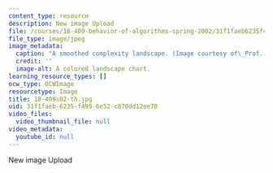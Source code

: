 ```yaml
---
content_type: resource
description: New image Upload
file: /courses/18-409-behavior-of-algorithms-spring-2002/31f1faeb6235f4996e52c870dd12ee70_18-409s02-th.jpg
file_type: image/jpeg
image_metadata:
  caption: "A smoothed complexity landscape. (Image courtesy of\_Prof. Daniel Spielman.)"
  credit: ''
  image-alt: A colored landscape chart.
learning_resource_types: []
ocw_type: OCWImage
resourcetype: Image
title: 18-409s02-th.jpg
uid: 31f1faeb-6235-f499-6e52-c870dd12ee70
video_files:
  video_thumbnail_file: null
video_metadata:
  youtube_id: null
---
```

New image Upload

